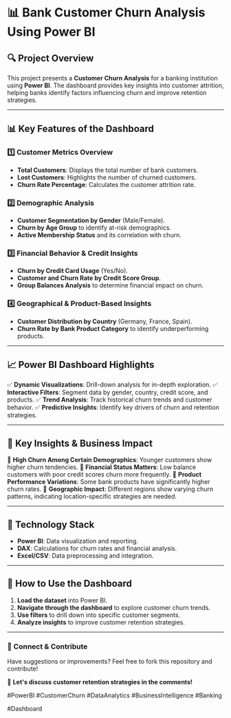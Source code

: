 # 📊 Bank Customer Churn Analysis Using Power BI

## 🔍 Project Overview
This project presents a **Customer Churn Analysis** for a banking institution using **Power BI**. The dashboard provides key insights into customer attrition, helping banks identify factors influencing churn and improve retention strategies.

---

## 📊 Key Features of the Dashboard

### 1️⃣ Customer Metrics Overview
- **Total Customers**: Displays the total number of bank customers.
- **Lost Customers**: Highlights the number of churned customers.
- **Churn Rate Percentage**: Calculates the customer attrition rate.

### 2️⃣ Demographic Analysis
- **Customer Segmentation by Gender** (Male/Female).
- **Churn by Age Group** to identify at-risk demographics.
- **Active Membership Status** and its correlation with churn.

### 3️⃣ Financial Behavior & Credit Insights
- **Churn by Credit Card Usage** (Yes/No).
- **Customer and Churn Rate by Credit Score Group**.
- **Group Balances Analysis** to determine financial impact on churn.

### 4️⃣ Geographical & Product-Based Insights
- **Customer Distribution by Country** (Germany, France, Spain).
- **Churn Rate by Bank Product Category** to identify underperforming products.

---

## 📈 Power BI Dashboard Highlights

✅ **Dynamic Visualizations**: Drill-down analysis for in-depth exploration.
✅ **Interactive Filters**: Segment data by gender, country, credit score, and products.
✅ **Trend Analysis**: Track historical churn trends and customer behavior.
✅ **Predictive Insights**: Identify key drivers of churn and retention strategies.

---

## 🚀 Key Insights & Business Impact

📌 **High Churn Among Certain Demographics**: Younger customers show higher churn tendencies.
📌 **Financial Status Matters**: Low balance customers with poor credit scores churn more frequently.
📌 **Product Performance Variations**: Some bank products have significantly higher churn rates.
📌 **Geographic Impact**: Different regions show varying churn patterns, indicating location-specific strategies are needed.

---

## 🔧 Technology Stack

- **Power BI**: Data visualization and reporting.
- **DAX**: Calculations for churn rates and financial analysis.
- **Excel/CSV**: Data preprocessing and integration.

---

## 📌 How to Use the Dashboard
1. **Load the dataset** into Power BI.
2. **Navigate through the dashboard** to explore customer churn trends.
3. **Use filters** to drill down into specific customer segments.
4. **Analyze insights** to improve customer retention strategies.

---

### 📢 Connect & Contribute
Have suggestions or improvements? Feel free to fork this repository and contribute!

🔗 **Let's discuss customer retention strategies in the comments!**

#PowerBI #CustomerChurn #DataAnalytics #BusinessIntelligence #Banking

#Dashboard


